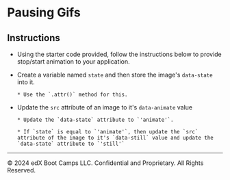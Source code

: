 # Pausing Gifs

## Instructions

* Using the starter code provided, follow the instructions below to provide stop/start animation to your application.

* Create a variable named `state` and then store the image's `data-state` into it.
      
      * Use the `.attr()` method for this.

* Update the `src` attribute of an image to it's `data-animate` value
       
      * Update the `data-state` attribute to `'animate'`.

      * If `state` is equal to `'animate'`, then update the `src` attribute of the image to it's `data-still` value and update the `data-state` attribute to `'still'`

---

© 2024 edX Boot Camps LLC. Confidential and Proprietary. All Rights Reserved.
